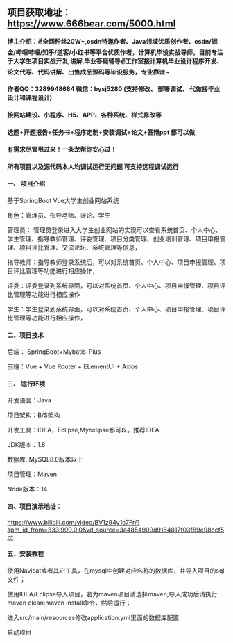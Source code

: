## 项目获取地址：https://www.666bear.com/5000.html

**博主介绍：✌全网粉丝20W+,csdn特邀作者、Java领域优质创作者、csdn/掘金/哔哩哔哩/知乎/道客/小红书等平台优质作者，计算机毕设实战导师，目前专注于大学生项目实战开发,讲解,毕业答疑辅导✌工作室接计算机毕业设计程序开发、论文代写、代码讲解、出售成品源码等毕设服务，专业靠谱~**

#### 作者QQ：3289948684 微信：bysj5280 (支持修改、 部署调试、 代做接毕业设计和课程设计)

#### 接网站建设、小程序、H5、APP、各种系统、样式修改等

#### 选题+开题报告+任务书+程序定制+安装调试+论文+答辩ppt 都可以做

#### 有需求尽管甩过来！一条龙帮你安心过！

#### 所有项目以及源代码本人均调试运行无问题 可支持远程调试运行

#### 一、 项目介绍
基于SpringBoot Vue大学生创业网站系统

角色：管理员、指导老师、评论、学生

管理员： 管理员登录进入大学生创业网站的实现可以查看系统首页、个人中心、学生管理、指导教师管理、评委管理、项目分类管理、创业培训管理、项目申报管理、项目评比管理、交流论坛、系统管理等信息，

指导教师：指导教师登录系统后，可以对系统首页、个人中心、项目申报管理、项目评比管理等功能进行相应操作，

评委：评委登录到系统界面，可以对系统首页、个人中心、项目申报管理、项目评比管理等功能进行相应操作

学生：学生登录到系统界面，可以对系统首页、个人中心、项目申报管理、项目评比管理等功能进行相应操作，
#### 二、项目技术
后端： SpringBoot+Mybatis-Plus

前端：Vue + Vue Router + ELementUI + Axios

#### 三、 运行环境
开发语言：Java

项目架构：B/S架构

开发工具：IDEA，Eclipse,Myeclipse都可以。推荐IDEA

JDK版本：1.8

数据库: MySQL8.0版本以上

项目管理：Maven

Node版本：14

#### 四、项目演示地址：

https://www.bilibili.com/video/BV1z94y1c7Fr/?spm_id_from=333.999.0.0&vd_source=3a4854909d9164817f03f89e98ccf5bf

#### 五、安装教程
使用Navicat或者其它工具，在mysql中创建对应名称的数据库，并导入项目的sql文件；

使用IDEA/Eclipse导入项目，若为maven项目请选择maven;导入成功后请执行maven clean;maven install命令，然后运行；

进入src/main/resources修改application.yml里面的数据库配置

启动项目







